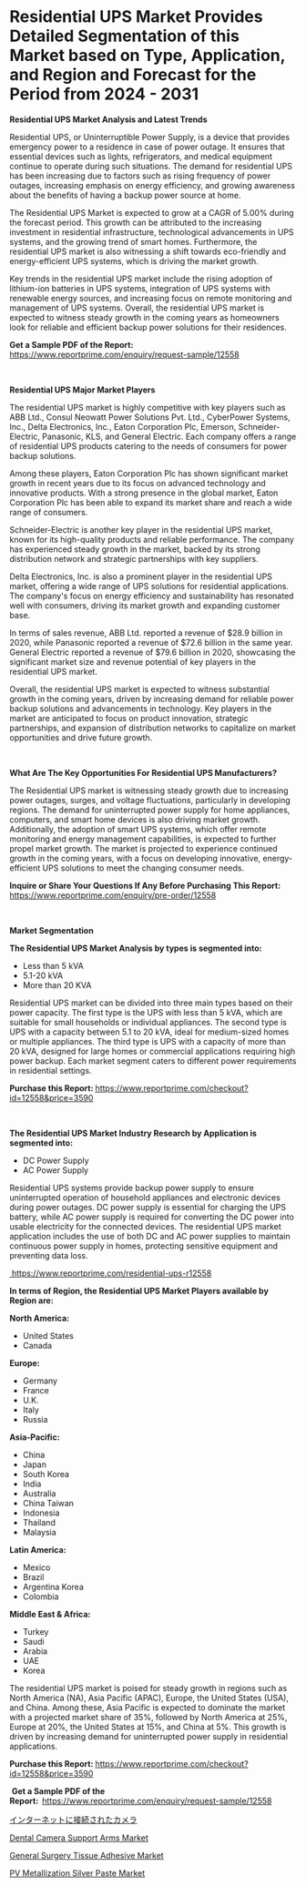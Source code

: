 <p><h1>Residential UPS Market Provides Detailed Segmentation of this Market based on Type, Application, and Region and Forecast for the Period from 2024 - 2031</h1></p><p><strong>Residential UPS Market Analysis and Latest Trends</strong></p>
<p><p>Residential UPS, or Uninterruptible Power Supply, is a device that provides emergency power to a residence in case of power outage. It ensures that essential devices such as lights, refrigerators, and medical equipment continue to operate during such situations. The demand for residential UPS has been increasing due to factors such as rising frequency of power outages, increasing emphasis on energy efficiency, and growing awareness about the benefits of having a backup power source at home.</p><p>The Residential UPS Market is expected to grow at a CAGR of 5.00% during the forecast period. This growth can be attributed to the increasing investment in residential infrastructure, technological advancements in UPS systems, and the growing trend of smart homes. Furthermore, the residential UPS market is also witnessing a shift towards eco-friendly and energy-efficient UPS systems, which is driving the market growth.</p><p>Key trends in the residential UPS market include the rising adoption of lithium-ion batteries in UPS systems, integration of UPS systems with renewable energy sources, and increasing focus on remote monitoring and management of UPS systems. Overall, the residential UPS market is expected to witness steady growth in the coming years as homeowners look for reliable and efficient backup power solutions for their residences.</p></p>
<p><strong>Get a Sample PDF of the Report:&nbsp;</strong> <a href="https://www.reportprime.com/enquiry/request-sample/12558">https://www.reportprime.com/enquiry/request-sample/12558</a></p>
<p>&nbsp;</p>
<p><strong>Residential UPS Major Market Players</strong></p>
<p><p>The residential UPS market is highly competitive with key players such as ABB Ltd., Consul Neowatt Power Solutions Pvt. Ltd., CyberPower Systems, Inc., Delta Electronics, Inc., Eaton Corporation Plc, Emerson, Schneider-Electric, Panasonic, KLS, and General Electric. Each company offers a range of residential UPS products catering to the needs of consumers for power backup solutions.</p><p>Among these players, Eaton Corporation Plc has shown significant market growth in recent years due to its focus on advanced technology and innovative products. With a strong presence in the global market, Eaton Corporation Plc has been able to expand its market share and reach a wide range of consumers.</p><p>Schneider-Electric is another key player in the residential UPS market, known for its high-quality products and reliable performance. The company has experienced steady growth in the market, backed by its strong distribution network and strategic partnerships with key suppliers.</p><p>Delta Electronics, Inc. is also a prominent player in the residential UPS market, offering a wide range of UPS solutions for residential applications. The company's focus on energy efficiency and sustainability has resonated well with consumers, driving its market growth and expanding customer base.</p><p>In terms of sales revenue, ABB Ltd. reported a revenue of $28.9 billion in 2020, while Panasonic reported a revenue of $72.6 billion in the same year. General Electric reported a revenue of $79.6 billion in 2020, showcasing the significant market size and revenue potential of key players in the residential UPS market.</p><p>Overall, the residential UPS market is expected to witness substantial growth in the coming years, driven by increasing demand for reliable power backup solutions and advancements in technology. Key players in the market are anticipated to focus on product innovation, strategic partnerships, and expansion of distribution networks to capitalize on market opportunities and drive future growth.</p></p>
<p>&nbsp;</p>
<p><strong>What Are The Key Opportunities For Residential UPS Manufacturers?</strong></p>
<p><p>The Residential UPS market is witnessing steady growth due to increasing power outages, surges, and voltage fluctuations, particularly in developing regions. The demand for uninterrupted power supply for home appliances, computers, and smart home devices is also driving market growth. Additionally, the adoption of smart UPS systems, which offer remote monitoring and energy management capabilities, is expected to further propel market growth. The market is projected to experience continued growth in the coming years, with a focus on developing innovative, energy-efficient UPS solutions to meet the changing consumer needs.</p></p>
<p><strong>Inquire or Share Your Questions If Any Before Purchasing This Report:</strong> <a href="https://www.reportprime.com/enquiry/pre-order/12558">https://www.reportprime.com/enquiry/pre-order/12558</a></p>
<p>&nbsp;</p>
<p><strong>Market Segmentation</strong></p>
<p><strong>The Residential UPS Market Analysis by types is segmented into:</strong></p>
<p><ul><li>Less than 5 kVA</li><li>5.1-20 kVA</li><li>More than 20 KVA</li></ul></p>
<p><p>Residential UPS market can be divided into three main types based on their power capacity. The first type is the UPS with less than 5 kVA, which are suitable for small households or individual appliances. The second type is UPS with a capacity between 5.1 to 20 kVA, ideal for medium-sized homes or multiple appliances. The third type is UPS with a capacity of more than 20 kVA, designed for large homes or commercial applications requiring high power backup. Each market segment caters to different power requirements in residential settings.</p></p>
<p><strong>Purchase this Report:&nbsp;</strong><a href="https://www.reportprime.com/checkout?id=12558&price=3590">https://www.reportprime.com/checkout?id=12558&price=3590</a></p>
<p>&nbsp;</p>
<p><strong>The Residential UPS Market Industry Research by Application is segmented into:</strong></p>
<p><ul><li>DC Power Supply</li><li>AC Power Supply</li></ul></p>
<p><p>Residential UPS systems provide backup power supply to ensure uninterrupted operation of household appliances and electronic devices during power outages. DC power supply is essential for charging the UPS battery, while AC power supply is required for converting the DC power into usable electricity for the connected devices. The residential UPS market application includes the use of both DC and AC power supplies to maintain continuous power supply in homes, protecting sensitive equipment and preventing data loss.</p></p>
<p><a href="https://www.reportprime.com/residential-ups-r12558">&nbsp;https://www.reportprime.com/residential-ups-r12558</a></p>
<p><strong>In terms of Region, the Residential UPS Market Players available by Region are:</strong></p>
<p>
    <p> <strong> North America: </strong>
        <ul>
            <li>United States</li>
            <li>Canada</li>
        </ul>
        </p> 
    <p> <strong> Europe: </strong>
        <ul>
            <li>Germany</li>
            <li>France</li>
            <li>U.K.</li>
            <li>Italy</li>
            <li>Russia</li>
        </ul>
        </p> 
    <p> <strong> Asia-Pacific: </strong>
        <ul>
            <li>China</li>
            <li>Japan</li>
            <li>South Korea</li>
            <li>India</li>
            <li>Australia</li>
            <li>China Taiwan</li>
            <li>Indonesia</li>
            <li>Thailand</li>
            <li>Malaysia</li>
        </ul>
        </p> 
    <p> <strong> Latin America: </strong>
        <ul>
            <li>Mexico</li>
            <li>Brazil</li>
            <li>Argentina Korea</li>
            <li>Colombia</li>
        </ul>
        </p> 
    <p> <strong> Middle East & Africa: </strong>
        <ul>
            <li>Turkey</li>
            <li>Saudi</li>
            <li>Arabia</li>
            <li>UAE</li>
            <li>Korea</li>
        </ul>
    </p>
    </p>
<p><p>The residential UPS market is poised for steady growth in regions such as North America (NA), Asia Pacific (APAC), Europe, the United States (USA), and China. Among these, Asia Pacific is expected to dominate the market with a projected market share of 35%, followed by North America at 25%, Europe at 20%, the United States at 15%, and China at 5%. This growth is driven by increasing demand for uninterrupted power supply in residential applications.</p></p>
<p><strong>Purchase this Report: </strong><a href="https://www.reportprime.com/checkout?id=12558&price=3590">https://www.reportprime.com/checkout?id=12558&price=3590</a></p>
<p>&nbsp;<strong>Get a Sample PDF of the Report:&nbsp;&nbsp;</strong><a href="https://www.reportprime.com/enquiry/request-sample/12558">https://www.reportprime.com/enquiry/request-sample/12558</a></p>
<p><strong></strong></p>
<p><p><a href="https://github.com/mohamedbakry57/Market-Research-Report-List-4/blob/main/947034258366.md">インターネットに接続されたカメラ</a></p><p><a href="https://issuu.com/reportprime-2/docs/dental-camera-support-arms-market-size-2030.pptx">Dental Camera Support Arms Market</a></p><p><a href="https://issuu.com/reportprime-2/docs/general-surgery-tissue-adhesive-market-size-2030.p">General Surgery Tissue Adhesive Market</a></p><p><a href="https://github.com/nusratjahan12006/Market-Research-Report-List-1/blob/main/pv-metallization-silver-paste-market.md">PV Metallization Silver Paste Market</a></p></p>